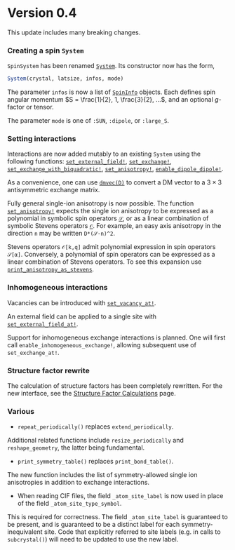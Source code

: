 # Version 0.4

This update includes many breaking changes.

### Creating a spin `System`

`SpinSystem` has been renamed [`System`](@ref). Its constructor now has the form,

```julia
System(crystal, latsize, infos, mode)
```

The parameter `infos` is now a list of [`SpinInfo`](@ref) objects. Each defines
spin angular momentum $S = \frac{1}{2}, 1, \frac{3}{2}, …$, and an optional
$g$-factor or tensor.

The parameter `mode` is one of `:SUN`, `:dipole`, or `:large_S`. 

### Setting interactions

Interactions are now added mutably to an existing `System` using the following
functions: [`set_external_field!`](@ref), [`set_exchange!`](@ref),
[`set_exchange_with_biquadratic!`](@ref), [`set_anisotropy!`](@ref),
[`enable_dipole_dipole!`](@ref).

As a convenience, one can use [`dmvec(D)`](@ref) to convert a DM vector to a
$3×3$ antisymmetric exchange matrix.

Fully general single-ion anisotropy is now possible. The function
[`set_anisotropy!`](@ref) expects the single ion anisotropy to be expressed as a
polynomial in symbolic spin operators [`𝒮`](@ref), or as a linear combination
of symbolic Stevens operators [`𝒪`](@ref). For example, an easy axis anisotropy
in the direction `n` may be written `D*(𝒮⋅n)^2`.


Stevens operators `𝒪[k,q]` admit polynomial expression in spin operators
`𝒮[α]`. Conversely, a polynomial of spin operators can be expressed as a linear
combination of Stevens operators. To see this expansion use
[`print_anisotropy_as_stevens`](@ref).


### Inhomogeneous interactions

Vacancies can be introduced with [`set_vacancy_at!`](@ref).

An external field can be applied to a single site with
[`set_external_field_at!`](@ref). 

Support for inhomogeneous exchange interactions is planned. One will first call
`enable_inhomogeneous_exchange!`, allowing subsequent use of `set_exchange_at!`.


### Structure factor rewrite

The calculation of structure factors has been completely rewritten. For the new
interface, see the [Structure Factor Calculations](@ref) page.


### Various

* `repeat_periodically()` replaces `extend_periodically`.

Additional related functions include `resize_periodically` and
`reshape_geometry`, the latter being fundamental.

* `print_symmetry_table()` replaces `print_bond_table()`.

The new function includes the list of symmetry-allowed single ion anisotropies
in addition to exchange interactions.


* When reading CIF files, the field `_atom_site_label` is now used in place of
  the field `_atom_site_type_symbol`.

This is required for correctness. The field `_atom_site_label` is guaranteed to
be present, and is guaranteed to be a distinct label for each
symmetry-inequivalent site. Code that explicitly referred to site labels (e.g.
in calls to `subcrystal()`) will need to be updated to use the new label.
